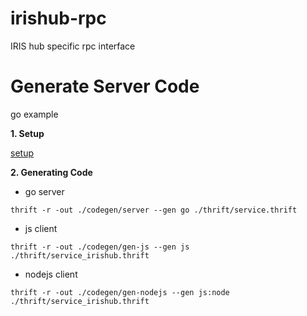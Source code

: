 # irishub-rpc
IRIS hub specific rpc interface

# Generate Server Code

go example

**1. Setup**

[setup](http://thrift-tutorial.readthedocs.io/en/latest/installation.html)

**2. Generating Code**

- go server

```
thrift -r -out ./codegen/server --gen go ./thrift/service.thrift
```

- js client

```
thrift -r -out ./codegen/gen-js --gen js ./thrift/service_irishub.thrift
```

- nodejs client

```
thrift -r -out ./codegen/gen-nodejs --gen js:node ./thrift/service_irishub.thrift
```

